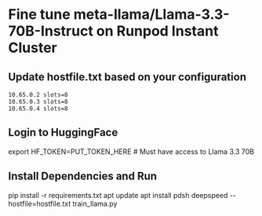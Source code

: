# Fine tune meta-llama/Llama-3.3-70B-Instruct on Runpod Instant Cluster

## Update hostfile.txt based on your configuration
```
10.65.0.2 slots=8
10.65.0.3 slots=8
10.65.0.4 slots=8
```

## Login to HuggingFace
export HF_TOKEN=PUT_TOKEN_HERE # Must have access to Llama 3.3 70B

## Install Dependencies and Run
pip install -r requirements.txt
apt update
apt install pdsh
deepspeed --hostfile=hostfile.txt  train_llama.py
